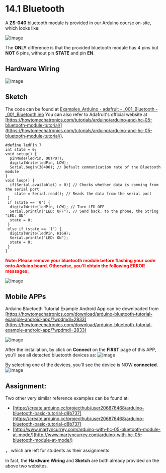 # 14.1 Bluetooth

A **ZS-040** bluetooth module is provided in our Arduino course on-site, which looks like:

![Image](../../Examples/howtomechatronics/HC-05-Bluetooth-Module.jpg) 

The **ONLY** difference is that the provided bluetooth module has 4 pins but **NOT** 6 pins, without pin **STATE** and pin **EN**.


## Hardware Wiring

![Image](../../Examples/howtomechatronics/001_bluetooth.jpg)

## Sketch
The code can be found at [Examples_Arduino - adafruit - _001_Bluetooth - _001_Bluetooth.ino](https://github.com/LongerVisionRobot/Examples_Arduino/blob/master/howtomechatronics/_001_Bluetooth/_001_Bluetooth.ino)
You can also refer to Adafruit's official website at [https://howtomechatronics.com/tutorials/arduino/arduino-and-hc-05-bluetooth-module-tutorial/](https://howtomechatronics.com/tutorials/arduino/arduino-and-hc-05-bluetooth-module-tutorial/).
```
#define ledPin 7
int state = 0;
void setup() {
  pinMode(ledPin, OUTPUT);
  digitalWrite(ledPin, LOW);
  Serial.begin(38400); // Default communication rate of the Bluetooth module
}
void loop() {
  if(Serial.available() > 0){ // Checks whether data is comming from the serial port
    state = Serial.read(); // Reads the data from the serial port
 }
 if (state == '0') {
  digitalWrite(ledPin, LOW); // Turn LED OFF
  Serial.println("LED: OFF"); // Send back, to the phone, the String "LED: ON"
  state = 0;
 }
 else if (state == '1') {
  digitalWrite(ledPin, HIGH);
  Serial.println("LED: ON");
  state = 0;
 } 
}
```

<span style="color:red">**Note: Please remove your bluetooth module before flashing your code onto Arduino board. Otherwise, you'll obtain the following ERROR messages:**</span>

![Image](../../Examples/howtomechatronics/avr_bluetooth_error.jpg)


## Mobile APPs
Arduino Bluetooth Tutorial Example Android App can be downloaded from [https://howtomechatronics.com/download/arduino-bluetooth-tutorial-example-android-app/?wpdmdl=2833](https://howtomechatronics.com/download/arduino-bluetooth-tutorial-example-android-app/?wpdmdl=2833)

![Image](../../Examples/howtomechatronics/ArduinoBluetoothTutorialExampleApp.jpg)


After the installation, by click on **Connect** on the **FIRST** page of this APP, you'll see all detected bluetooth devices as:
![Image](../../Examples/howtomechatronics/HowtoMechatronics_Arduino_Bluetooth_App_DevicesFound.jpg)

By selecting one of the devices, you'll see the device is NOW **connected**.
![Image](../../Examples/howtomechatronics/HowtoMechatronics_Arduino_Bluetooth_App_FrontPage.jpg)




## Assignment:

Two other very similar reference examples can be found at:
* [https://create.arduino.cc/projecthub/user206876468/arduino-bluetooth-basic-tutorial-d8b737](https://create.arduino.cc/projecthub/user206876468/arduino-bluetooth-basic-tutorial-d8b737)
* [http://www.martyncurrey.com/arduino-with-hc-05-bluetooth-module-at-mode/](http://www.martyncurrey.com/arduino-with-hc-05-bluetooth-module-at-mode/)

， which are left for students as their assignments.

In fact, the **Hardware Wiring** and **Sketch** are both already provided on the above two websites.
